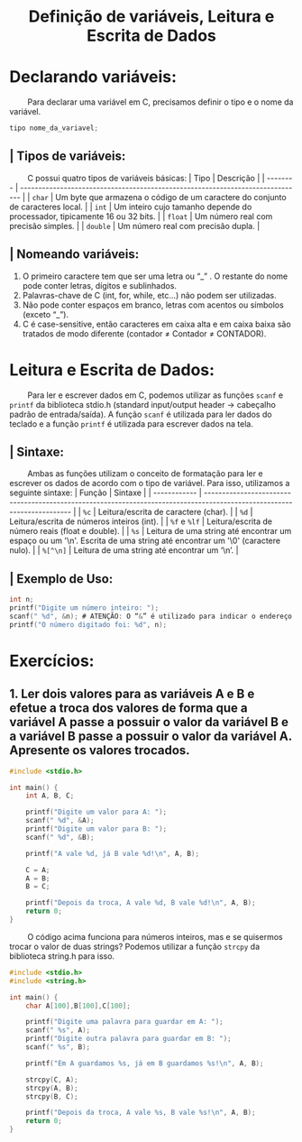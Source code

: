<h1 align="center"> Definição de variáveis, Leitura e Escrita de Dados </h1>

# Declarando variáveis:
&emsp;&emsp; Para declarar uma variável em C, precisamos definir o tipo e o nome da variável.
~~~c
tipo nome_da_variavel;
~~~

## | Tipos de variáveis:
&emsp;&emsp; C possui quatro tipos de variáveis básicas:
| Tipo     | Descrição                                                                      |
| -------- | ------------------------------------------------------------------------------ |
| `char`   | Um byte que armazena o código de um caractere do conjunto de caracteres local. |
| `int`    | Um inteiro cujo tamanho depende do processador, tipicamente 16 ou 32 bits.     |
| `float`  | Um número real com precisão simples.                                           |
| `double` | Um número real com precisão dupla.                                             |

## | Nomeando variáveis:
1. O primeiro caractere tem que ser uma letra ou “_” . O restante do nome pode conter letras, dígitos e sublinhados.
2. Palavras-chave de C (int, for, while, etc...) não podem ser utilizadas.
3. Não pode conter espaços em branco, letras com acentos ou símbolos (exceto  “_”).
4. C é case-sensitive, então caracteres em caixa alta e em caixa baixa são tratados de modo diferente (contador ≠ Contador ≠ CONTADOR).



# Leitura e Escrita de Dados:
&emsp;&emsp; Para ler e escrever dados em C, podemos utilizar as funções `scanf` e `printf` da biblioteca stdio.h (standard input/output header -> cabeçalho padrão de entrada/saída). A função `scanf` é utilizada para ler dados do teclado e a função `printf` é utilizada para escrever dados na tela. 

## | Sintaxe:
&emsp;&emsp; Ambas as funções utilizam o conceito de formatação para ler e escrever os dados de acordo com o tipo de variável. Para isso, utilizamos a seguinte sintaxe:
| Função       | Sintaxe                                                                                                                 |
| ------------ | ----------------------------------------------------------------------------------------------------------------------- |
| `%c`         | Leitura/escrita de caractere (char).                                                                                    |
| `%d`         | Leitura/escrita de números inteiros (int).                                                                              |
| `%f` e `%lf` | Leitura/escrita de número reais (float e double).                                                                       |
| `%s`         | Leitura de uma string até encontrar um espaço ou um '\n'. Escrita de uma string até encontrar um '\0' (caractere nulo). |
| `%[^\n]`     | Leitura de uma string até encontrar um ‘\n’.                                                                            |

## | Exemplo de Uso:
~~~c
int n;
printf("Digite um número inteiro: ");
scanf(" %d", &n); # ATENÇÃO: O “&” é utilizado para indicar o endereço da variável. Isso fica mais claro quando estudarmos funções e ponteiros.
printf("O número digitado foi: %d", n);
~~~



# Exercícios:
## 1. Ler dois valores para as variáveis A e B e efetue a troca dos valores de forma que a variável A passe a possuir o valor da variável B e a variável B passe a possuir o valor da variável A. Apresente os valores trocados.

~~~c
#include <stdio.h>

int main() {
	int A, B, C;

	printf("Digite um valor para A: ");
	scanf(" %d", &A);
	printf("Digite um valor para B: ");
	scanf(" %d", &B);

	printf("A vale %d, já B vale %d!\n", A, B);

	C = A;
	A = B;
	B = C;

	printf("Depois da troca, A vale %d, B vale %d!\n", A, B);
	return 0;
}
~~~

&emsp;&emsp; O código acima funciona para números inteiros, mas e se quisermos trocar o valor de duas strings? Podemos utilizar a função `strcpy` da biblioteca string.h para isso.

~~~c
#include <stdio.h>
#include <string.h>

int main() {
	char A[100],B[100],C[100];

	printf("Digite uma palavra para guardar em A: ");
	scanf(" %s", A);
	printf("Digite outra palavra para guardar em B: ");
	scanf(" %s", B);

	printf("Em A guardamos %s, já em B guardamos %s!\n", A, B);

	strcpy(C, A);
	strcpy(A, B);
	strcpy(B, C);

	printf("Depois da troca, A vale %s, B vale %s!\n", A, B);
	return 0;
}
~~~

#
